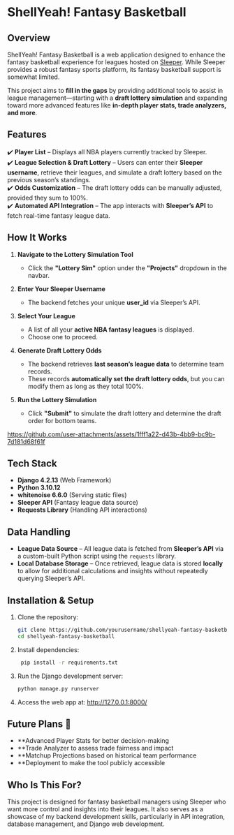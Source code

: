# ShellYeah! Fantasy Basketball

## Overview  
ShellYeah! Fantasy Basketball is a web application designed to enhance the fantasy basketball experience for leagues hosted on [Sleeper](https://sleeper.com/). While Sleeper provides a robust fantasy sports platform, its fantasy basketball support is somewhat limited.  

This project aims to **fill in the gaps** by providing additional tools to assist in league management—starting with a **draft lottery simulation** and expanding toward more advanced features like **in-depth player stats, trade analyzers, and more**.  

## Features  
✔️ **Player List** – Displays all NBA players currently tracked by Sleeper.  
✔️ **League Selection & Draft Lottery** – Users can enter their **Sleeper username**, retrieve their leagues, and simulate a draft lottery based on the previous season’s standings.  
✔️ **Odds Customization** – The draft lottery odds can be manually adjusted, provided they sum to 100%.  
✔️ **Automated API Integration** – The app interacts with **Sleeper’s API** to fetch real-time fantasy league data.  

## How It Works  
1. **Navigate to the Lottery Simulation Tool**  
   - Click the **"Lottery Sim"** option under the **"Projects"** dropdown in the navbar.  

2. **Enter Your Sleeper Username**  
   - The backend fetches your unique **user_id** via Sleeper’s API.  

3. **Select Your League**  
   - A list of all your **active NBA fantasy leagues** is displayed.  
   - Choose one to proceed.  

4. **Generate Draft Lottery Odds**  
   - The backend retrieves **last season’s league data** to determine team records.  
   - These records **automatically set the draft lottery odds**, but you can modify them as long as they total 100%.  

5. **Run the Lottery Simulation**  
   - Click **"Submit"** to simulate the draft lottery and determine the draft order for bottom teams.  


https://github.com/user-attachments/assets/1fff1a22-d43b-4bb9-bc9b-7d181d68f61f


## Tech Stack  
- **Django 4.2.13** (Web Framework)  
- **Python 3.10.12**  
- **whitenoise 6.6.0** (Serving static files)  
- **Sleeper API** (Fantasy league data source)  
- **Requests Library** (Handling API interactions)  

## Data Handling  
- **League Data Source** – All league data is fetched from **Sleeper’s API** via a custom-built Python script using the `requests` library.  
- **Local Database Storage** – Once retrieved, league data is stored **locally** to allow for additional calculations and insights without repeatedly querying Sleeper’s API.  

## Installation & Setup  
1. Clone the repository:  
   ```sh
   git clone https://github.com/yourusername/shellyeah-fantasy-basketball.git
   cd shellyeah-fantasy-basketball
2. Install dependencies:
   ```sh
    pip install -r requirements.txt
3. Run the Django development server:
   ```sh
   python manage.py runserver
4. Access the web app at:
   http://127.0.0.1:8000/

## Future Plans 🚀
- **Advanced Player Stats for better decision-making
- **Trade Analyzer to assess trade fairness and impact
- **Matchup Projections based on historical team performance
- **Deployment to make the tool publicly accessible

## Who Is This For?
This project is designed for fantasy basketball managers using Sleeper who want more control and insights into their leagues. It also serves as a showcase of my backend development skills, particularly in API integration, database management, and Django web development.
